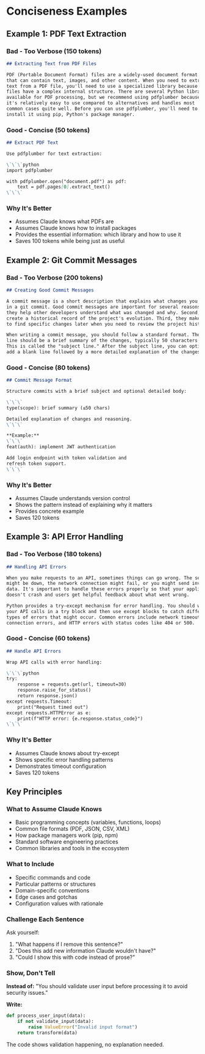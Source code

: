 # Conciseness Examples

## Example 1: PDF Text Extraction

### Bad - Too Verbose (150 tokens)

```markdown
## Extracting Text from PDF Files

PDF (Portable Document Format) files are a widely-used document format
that can contain text, images, and other content. When you need to extract
text from a PDF file, you'll need to use a specialized library because PDF
files have a complex internal structure. There are several Python libraries
available for PDF processing, but we recommend using pdfplumber because
it's relatively easy to use compared to alternatives and handles most
common cases quite well. Before you can use pdfplumber, you'll need to
install it using pip, Python's package manager.
```

### Good - Concise (50 tokens)

```markdown
## Extract PDF Text

Use pdfplumber for text extraction:

\`\`\`python
import pdfplumber

with pdfplumber.open("document.pdf") as pdf:
    text = pdf.pages[0].extract_text()
\`\`\`
```

### Why It's Better

- Assumes Claude knows what PDFs are
- Assumes Claude knows how to install packages
- Provides the essential information: which library and how to use it
- Saves 100 tokens while being just as useful

## Example 2: Git Commit Messages

### Bad - Too Verbose (200 tokens)

```markdown
## Creating Good Commit Messages

A commit message is a short description that explains what changes you made
in a git commit. Good commit messages are important for several reasons. First,
they help other developers understand what was changed and why. Second, they
create a historical record of the project's evolution. Third, they make it easier
to find specific changes later when you need to review the project history.

When writing a commit message, you should follow a standard format. The first
line should be a brief summary of the changes, typically 50 characters or less.
This is called the "subject line." After the subject line, you can optionally
add a blank line followed by a more detailed explanation of the changes.
```

### Good - Concise (80 tokens)

```markdown
## Commit Message Format

Structure commits with a brief subject and optional detailed body:

\`\`\`
type(scope): brief summary (≤50 chars)

Detailed explanation of changes and reasoning.
\`\`\`

**Example:**
\`\`\`
feat(auth): implement JWT authentication

Add login endpoint with token validation and
refresh token support.
\`\`\`
```

### Why It's Better

- Assumes Claude understands version control
- Shows the pattern instead of explaining why it matters
- Provides concrete example
- Saves 120 tokens

## Example 3: API Error Handling

### Bad - Too Verbose (180 tokens)

```markdown
## Handling API Errors

When you make requests to an API, sometimes things can go wrong. The server
might be down, the network connection might fail, or you might send invalid
data. It's important to handle these errors properly so that your application
doesn't crash and users get helpful feedback about what went wrong.

Python provides a try-except mechanism for error handling. You should wrap
your API calls in a try block and then use except blocks to catch different
types of errors that might occur. Common errors include network timeouts,
connection errors, and HTTP errors with status codes like 404 or 500.
```

### Good - Concise (60 tokens)

```markdown
## Handle API Errors

Wrap API calls with error handling:

\`\`\`python
try:
    response = requests.get(url, timeout=30)
    response.raise_for_status()
    return response.json()
except requests.Timeout:
    print("Request timed out")
except requests.HTTPError as e:
    print(f"HTTP error: {e.response.status_code}")
\`\`\`
```

### Why It's Better

- Assumes Claude knows about try-except
- Shows specific error handling patterns
- Demonstrates timeout configuration
- Saves 120 tokens

## Key Principles

### What to Assume Claude Knows

- Basic programming concepts (variables, functions, loops)
- Common file formats (PDF, JSON, CSV, XML)
- How package managers work (pip, npm)
- Standard software engineering practices
- Common libraries and tools in the ecosystem

### What to Include

- Specific commands and code
- Particular patterns or structures
- Domain-specific conventions
- Edge cases and gotchas
- Configuration values with rationale

### Challenge Each Sentence

Ask yourself:
1. "What happens if I remove this sentence?"
2. "Does this add new information Claude wouldn't have?"
3. "Could I show this with code instead of prose?"

### Show, Don't Tell

**Instead of:**
"You should validate user input before processing it to avoid security issues."

**Write:**
```python
def process_user_input(data):
    if not validate_input(data):
        raise ValueError("Invalid input format")
    return transform(data)
```

The code shows validation happening, no explanation needed.
